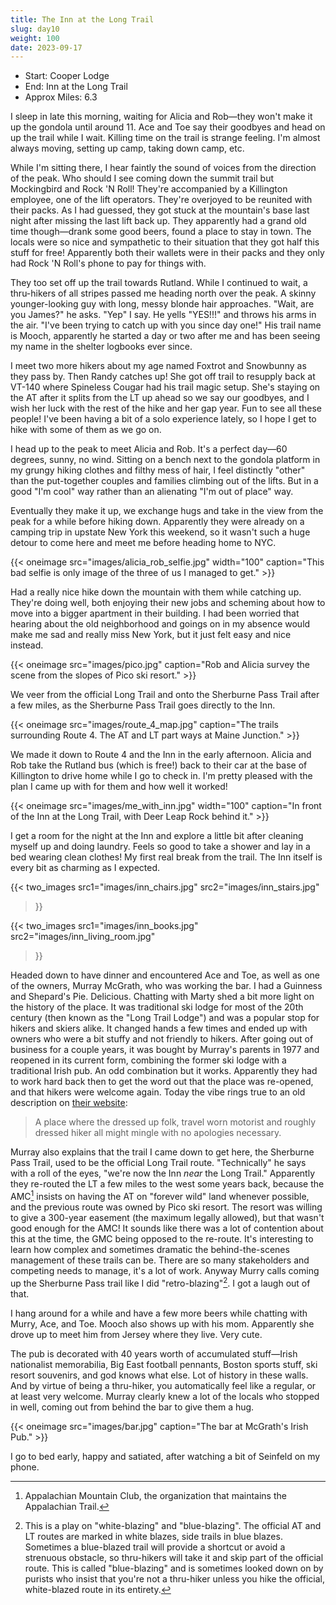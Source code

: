 ```yaml
---
title: The Inn at the Long Trail
slug: day10
weight: 100
date: 2023-09-17
---
```


- Start: Cooper Lodge
- End: Inn at the Long Trail
- Approx Miles: 6.3

I sleep in late this morning, waiting for Alicia and Rob—they won't make it up the gondola until around 11. Ace and Toe say their goodbyes and head on up the trail while I wait. Killing time on the trail is strange feeling. I'm almost always moving, setting up camp, taking down camp, etc.

While I'm sitting there, I hear faintly the sound of voices from the direction of the peak. Who should I see coming down the summit trail but Mockingbird and Rock 'N Roll! They're accompanied by a Killington employee, one of the lift operators. They're overjoyed to be reunited with their packs. As I had guessed, they got stuck at the mountain's base last night after missing the last lift back up. They apparently had a grand old time though—drank some good beers, found a place to stay in town. The locals were so nice and sympathetic to their situation that they got half this stuff for free! Apparently both their wallets were in their packs and they only had Rock 'N Roll's phone to pay for things with.

They too set off up the trail towards Rutland. While I continued to wait, a thru-hikers of all stripes passed me heading north over the peak. A skinny younger-looking guy with long, messy blonde hair approaches. "Wait, are you James?" he asks. "Yep" I say. He yells "YES!!!" and throws his arms in the air. "I've been trying to catch up with you since day one!" His trail name is Mooch, apparently he started a day or two after me and has been seeing my name in the shelter logbooks ever since.

I meet two more hikers about my age named Foxtrot and Snowbunny as they pass by. Then Randy catches up! She got off trail to resupply back at VT-140 where Spineless Cougar had his trail magic setup. She's staying on the AT after it splits from the LT up ahead so we say our goodbyes, and I wish her luck with the rest of the hike and her gap year. Fun to see all these people! I've been having a bit of a solo experience lately, so I hope I get to hike with some of them as we go on.

I head up to the peak to meet Alicia and Rob. It's a perfect day—60 degrees, sunny, no wind. Sitting on a bench next to the gondola platform in my grungy hiking clothes and filthy mess of hair, I feel distinctly "other" than the put-together couples and families climbing out of the lifts. But in a good "I'm cool" way rather than an alienating "I'm out of place" way.

Eventually they make it up, we exchange hugs and take in the view from the peak for a while before hiking down. Apparently they were already on a camping trip in upstate New York this weekend, so it wasn't such a huge detour to come here and meet me before heading home to NYC.

{{< oneimage src="images/alicia_rob_selfie.jpg" width="100" caption="This bad selfie is only image of the three of us I managed to get." >}}

Had a really nice hike down the mountain with them while catching up. They're doing well, both enjoying their new jobs and scheming about how to move into a bigger apartment in their building. I had been worried that hearing about the old neighborhood and goings on in my absence would make me sad and really miss New York, but it just felt easy and nice instead.

{{< oneimage src="images/pico.jpg" caption="Rob and Alicia survey the scene from the slopes of Pico ski resort." >}}

We veer from the official Long Trail and onto the Sherburne Pass Trail after a few miles, as the Sherburne Pass Trail goes directly to the Inn.

{{< oneimage src="images/route_4_map.jpg" caption="The trails surrounding Route 4. The AT and LT part ways at Maine Junction." >}}

We made it down to Route 4 and the Inn in the early afternoon. Alicia and Rob take the Rutland bus (which is free!) back to their car at the base of Killington to drive home while I go to check in. I'm pretty pleased with the plan I came up with for them and how well it worked!

{{< oneimage src="images/me_with_inn.jpg" width="100" caption="In front of the Inn at the Long Trail, with Deer Leap Rock behind it." >}}

I get a room for the night at the Inn and explore a little bit after cleaning myself up and doing laundry. Feels so good to take a shower and lay in a bed wearing clean clothes! My first real break from the trail. The Inn itself is every bit as charming as I expected.

{{< two_images
      src1="images/inn_chairs.jpg"
      src2="images/inn_stairs.jpg"
>}}

{{< two_images
      src1="images/inn_books.jpg"
      src2="images/inn_living_room.jpg"
>}}

Headed down to have dinner and encountered Ace and Toe, as well as one of the owners, Murray McGrath, who was working the bar. I had a Guinness and Shepard's Pie. Delicious. Chatting with Marty shed a bit more light on the history of the place. It was traditional ski lodge for most of the 20th century (then known as the "Long Trail Lodge") and was a popular stop for hikers and skiers alike. It changed hands a few times and ended up with owners who were a bit stuffy and not friendly to hikers. After going out of business for a couple years, it was bought by Murray's parents in 1977 and reopened in its current form, combining the former ski lodge with a traditional Irish pub. An odd combination but it works. Apparently they had to work hard back then to get the word out that the place was re-opened, and that hikers were welcome again. Today the vibe rings true to an old description on [their website](http://www.innatlongtrail.com/about-the-inn.html):

> A place where the dressed up folk, travel worn motorist and roughly dressed hiker all might mingle with no apologies necessary.

Murray also explains that the trail I came down to get here, the Sherburne Pass Trail, used to be the official Long Trail route. "Technically" he says with a roll of the eyes, "we're now the Inn *near* the Long Trail." Apparently they re-routed the LT a few miles to the west some years back, because the AMC[^1] insists on having the AT on "forever wild" land whenever possible, and the previous route was owned by Pico ski resort. The resort was willing to give a 300-year easement (the maximum legally allowed), but that wasn't good enough for the AMC! It sounds like there was a lot of contention about this at the time, the GMC being opposed to the re-route. It's interesting to learn how complex and sometimes dramatic the behind-the-scenes management of these trails can be. There are so many stakeholders and competing needs to manage, it's a lot of work. Anyway Murry calls coming up the Sherburne Pass trail like I did "retro-blazing"[^2]. I got a laugh out of that.

I hang around for a while and have a few more beers while chatting with Murry, Ace, and Toe. Mooch also shows up with his mom. Apparently she drove up to meet him from Jersey where they live. Very cute.

The pub is decorated with 40 years worth of accumulated stuff—Irish nationalist memorabilia, Big East football pennants, Boston sports stuff, ski resort souvenirs, and god knows what else. Lot of history in these walls. And by virtue of being a thru-hiker, you automatically feel like a regular, or at least very welcome. Murray clearly knew a lot of the locals who stopped in well, coming out from behind the bar to give them a hug.

{{< oneimage src="images/bar.jpg" caption="The bar at McGrath's Irish Pub." >}}

I go to bed early, happy and satiated, after watching a bit of Seinfeld on my phone.

[^1]: Appalachian Mountain Club, the organization that maintains the Appalachian Trail.
[^2]: This is a play on "white-blazing" and "blue-blazing". The official AT and LT routes are marked in white blazes, side trails in blue blazes. Sometimes a blue-blazed trail will provide a shortcut or avoid a strenuous obstacle, so thru-hikers will take it and skip part of the official route. This is called "blue-blazing" and is sometimes looked down on by purists who insist that you're not a thru-hiker unless you hike the official, white-blazed route in its entirety.
